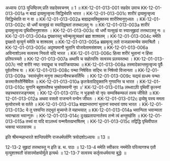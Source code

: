 अध्यायः 013
युधिष्ठिरम् प्रति सहदेववचनम् ॥ 1 ॥
KK-12-01-013-001	सहदेव उवाच 
KK-12-01-013-001a	न बाह्यं द्रव्यमुत्सृज्य सिद्धिर्भवति भारत ।
KK-12-01-013-001c	शारीरं द्रव्यमुत्सृज्य सिद्धिर्भवति वा न वा ॥
KK-12-01-013-002a	बाह्यद्रव्यविमुक्तस्य शारीरेष्वनुगृध्यतः ।
KK-12-01-013-002c	यो धर्मो यत्सुखं वा स्याद्द्विषतां तत्तथाऽस्तु नः ॥
KK-12-01-013-003a	शारीरं द्रव्यमुत्सृज्य पृथिवीमनुशासतः ।
KK-12-01-013-003c	यो धर्मो यत्सुखं वा स्यात्सुहृदां तत्तथाऽस्तु नः ॥
KK-12-01-013-004a	द्व्यक्षरस्तु भवेन्मृत्युत्र्यक्षरं ब्रह्म शाश्वतम् ।
KK-12-01-013-004c	ममेति द्व्यक्षरो मृत्युर्न ममेति च शाश्वतम् ॥
KK-12-01-013-005a	ब्रह्ममृत्यू ततो राजन्नात्मन्येव समाश्रितौ ।
KK-12-01-013-005c	अदृश्यमानौ भूतानि योजयेतामसंशयम् ॥
KK-12-01-013-006a	अविनाशोऽस्य सत्वस्य नियतो यदि भारत ।
KK-12-01-013-006c	हित्वा शरीरं भूतानां न हिंसा प्रतिपत्स्यते ॥
KK-12-01-013-007a	अथापि च सहोत्पत्तिः सत्वस्य प्रलयस्तथा ।
KK-12-01-013-007c	नष्टे शरीरे नष्टः स्याद्वृथा च स्यात्क्रियापथः ॥
KK-12-01-013-008a	तस्मादेकान्तमुत्सृज्य पूर्वैः पूर्वतरैश्च यः ।
KK-12-01-013-008c	पन्था निषेवितः सद्भिः स निषेव्यो विजानता ॥
KK-12-01-013-009a	`स्वायंभुवेन मनुना तथाऽन्यैश्चक्रवर्तिभिः ।
KK-12-01-013-009c	यद्ययं ह्यधमः पन्थाः कस्मात्तैस्तैर्निषेवितः ॥
KK-12-01-013-010a	कृतत्रेतादियुक्तानि गुणवन्ति च भारत ।
KK-12-01-013-010c	युगानि बहुशस्तैश्च भुक्तेयमवनी नृप ॥'
KK-12-01-013-011a	लब्ध्वाऽपि पृथिवीं कृत्स्नां सहस्थावरजङ्गमाम् ।
KK-12-01-013-011c	न भुङ्क्ते यो नृपः सम्यक्किम्फलं तस्य जीविते ॥
KK-12-01-013-012a	अथवा वसतो राजन्वने वन्येन जीवतः ।
KK-12-01-013-012c	द्रव्येषु यस्य ममता मृत्योरास्ये स वर्तते ॥
KK-12-01-013-013a	बाह्यान्तराणां भूतानां स्वभावं पश्य भारत ।
KK-12-01-013-013c	ये तु पश्यन्ति तद्भूतं मुच्यन्ते ते महाभयात् ॥
KK-12-01-013-014a	भवान्पिता भवान्माता भवान्भ्राता भवान्गुरुः ।
KK-12-01-013-014c	दुःखप्रलापानार्तस्य तन्मे त्वं क्षन्तुमर्हसि ॥
KK-12-01-013-015a	तथ्यं वा यदि वाऽतथ्यं यन्मयैतत्प्रभाषितम् ।
KK-12-01-013-015c	तद्विद्धि पृथिवीपाल भक्त्या भरतसत्तम ॥ 

इति श्रीमन्महाभारते शान्तिपर्वणि राजधर्मपर्वणि त्रयोदशोऽध्यायः ॥ 13 ॥

12-13-2 सुहृदां तत्तथास्तु न इति ड. थ. पाठः ॥ 12-13-4 ममेति स्वीकारः नममेति परित्यागश्च एतौ मृत्युशाश्वतौ संसारमोक्षयोर्मूले इत्यर्थः ॥ 12-13-7 सत्वस्य कर्तृत्वधर्मवत्या बुद्धेः ॥

